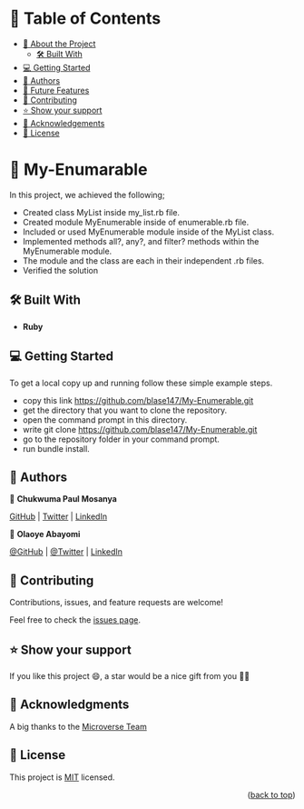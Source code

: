 # 📗 Table of Contents

- [📖 About the Project](#about-project)
  - [🛠 Built With](#built-with)
- [💻 Getting Started](#getting-started)
- [👥 Authors](#authors)
- [🔭 Future Features](#future-features)
- [🤝 Contributing](#contributing)
- [⭐️ Show your support](#support)
- [🙏 Acknowledgements](#acknowledgements)
- [📝 License](#license)


# 📖 My-Enumarable <a name="about-project"></a>

In this project, we achieved the following;

- Created class MyList inside my_list.rb file.
- Created module MyEnumerable inside of enumerable.rb file.
- Included or used MyEnumerable module inside of the MyList class.
- Implemented methods all?, any?, and filter? methods within the MyEnumerable module.
- The module and the class are each in their independent .rb files.
- Verified the solution


## 🛠 Built With <a name="built-with"></a>

- **Ruby**

<!-- GETTING STARTED -->

## 💻 Getting Started <a name="getting-started"></a>

To get a local copy up and running follow these simple example steps.

- copy this link https://github.com/blase147/My-Enumerable.git
- get the directory that you want to clone the repository.
- open the command prompt in this directory.
- write git clone https://github.com/blase147/My-Enumerable.git
- go to the repository folder in your command prompt.
- run bundle install.

<!-- AUTHORS -->

## 👥 Authors <a name="authors"></a>

👤 **Chukwuma Paul Mosanya**

[GitHub](https://github.com/blase147) | [Twitter](https://twitter.com/ChukwumaMosanya) | [LinkedIn](https://www.linkedin.com/in/chukwuma-mosanya)

👤 **Olaoye Abayomi**

[@GitHub](https://github.com/AbayomiOlaoye) | [@Twitter](https://twitter.com/olaoyeelijah) | [LinkedIn](https://linkedin.com/in/oluwatoyinolaoye)

## 🤝 Contributing <a name="contributing"></a>

Contributions, issues, and feature requests are welcome!

Feel free to check the [issues page](../../issues/).
## ⭐️ Show your support <a name="support"></a>

If you like this project 😄, a star would be a nice gift from you :astronaut:
## 🙏 Acknowledgments <a name="acknowledgements"></a>

A big thanks to the [Microverse Team](https://www.microverse.org)

## 📝 License <a name="license"></a>

This project is [MIT](./LICENSE.md) licensed.

<p align="right">(<a href="#readme-top">back to top</a>)</p>
